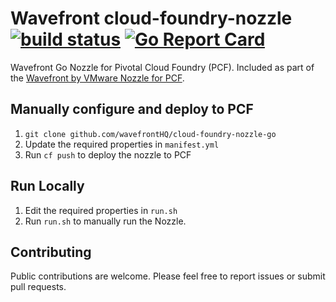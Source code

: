 # Wavefront cloud-foundry-nozzle [![build status][ci-img]][ci] [![Go Report Card][go-report-img]][go-report]
Wavefront Go Nozzle for Pivotal Cloud Foundry (PCF). Included as part of the [Wavefront by VMware Nozzle for PCF](https://network.pivotal.io/products/wavefront-nozzle/).

## Manually configure and deploy to PCF

1. `git clone github.com/wavefrontHQ/cloud-foundry-nozzle-go`
2. Update the required properties in `manifest.yml`
3. Run `cf push` to deploy the nozzle to PCF

## Run Locally
1. Edit the required properties in `run.sh`
2. Run `run.sh` to manually run the Nozzle.

## Contributing
Public contributions are welcome. Please feel free to report issues or submit pull requests.

[ci-img]: https://travis-ci.com/wavefrontHQ/cloud-foundry-nozzle-go.svg?branch=master
[ci]: https://travis-ci.com/wavefrontHQ/cloud-foundry-nozzle-go
[go-report-img]: https://goreportcard.com/badge/github.com/wavefronthq/cloud-foundry-nozzle-go
[go-report]: https://goreportcard.com/report/github.com/wavefronthq/cloud-foundry-nozzle-go
